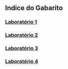﻿## Indice do Gabarito

### [Laboratório 1](https://github.com/corelioBH/design-app-java/tree/Gabarito/Programacao%20Funcional/src/gabarito/laboratorio1/)
### [Laboratório 2](https://github.com/corelioBH/design-app-java/tree/Gabarito/Programacao%20Funcional/src/gabarito/laboratorio2/)
### [Laboratório 3](https://github.com/corelioBH/design-app-java/tree/Gabarito/Programacao%20Funcional/src/gabarito/laboratorio3/)
### [Laboratório 4](https://github.com/corelioBH/design-app-java/tree/Gabarito/Programacao%20Funcional/src/gabarito/laboratorio4/)

